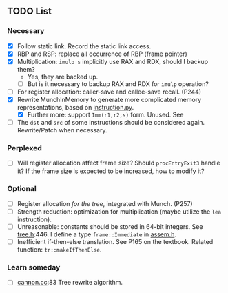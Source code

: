 ## TODO List

### Necessary

- [x] Follow static link. Record the static link access.
- [x] RBP and RSP: replace all occurrence of RBP (frame pointer)
- [x] Multiplication: `imulp s` implicitly use RAX and RDX, should I backup them?
  - Yes, they are backed up.
  - [ ] But is it necessary to backup RAX and RDX for `imulp` operation?
- [ ] For register allocation: caller-save and callee-save recall. (P244)
- [x] Rewrite MunchInMemory to generate more complicated memory representations, based on [instruction.py](../scripts/lab5_test/instruction.py).
  - [x] Further more: support `Imm(r1,r2,s)` form.
    Unused. See
- [ ] The `dst` and `src` of some instructions should be considered again. Rewrite/Patch when necessary.

### Perplexed

- [ ] Will register allocation affect frame size? Should `procEntryExit3` handle it? If the frame size is expected to be increased, how to modify it?

### Optional

- [ ] Register allocation _for the tree_, integrated with Munch. (P257)
- [ ] Strength reduction: optimization for multiplication (maybe utilize the `lea` instruction).
- [ ] Unreasonable: constants should be stored in 64-bit integers. See [tree.h](../src/tiger/translate/tree.h):446. I define a type `frame::Immediate` in [assem.h](../src/tiger/codegen/assem.h).
- [ ] Inefficient if-then-else translation. See P165 on the textbook. Related function: `tr::makeIfThenElse`.

### Learn someday

- [ ] [cannon.cc](../src/tiger/canon/canon.cc):83 Tree rewrite algorithm.
